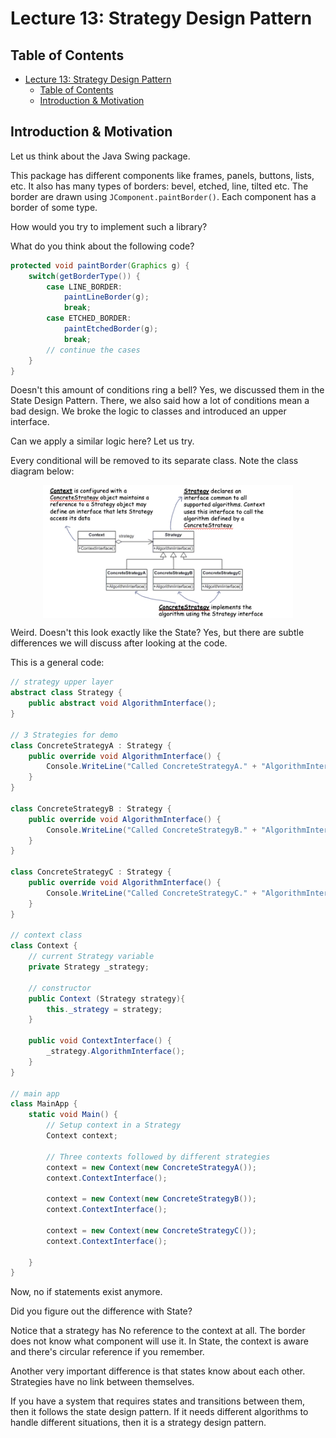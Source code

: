 # Lecture 13: Strategy Design Pattern

## Table of Contents

- [Lecture 13: Strategy Design Pattern](#lecture-13-strategy-design-pattern)
  - [Table of Contents](#table-of-contents)
  - [Introduction \& Motivation](#introduction--motivation)

## Introduction & Motivation

Let us think about the Java Swing package.

This package has different components like frames, panels, buttons, lists, etc.
It also has many types of borders: bevel, etched, line, tilted etc.
The border are drawn using `JComponent.paintBorder()`. Each component has a border of some type.

How would you try to implement such a library?

What do you think about the following code?

```java
protected void paintBorder(Graphics g) {
    switch(getBorderType()) {
        case LINE_BORDER:
            paintLineBorder(g);
            break;
        case ETCHED_BORDER:
            paintEtchedBorder(g);
            break;
        // continue the cases
    }
}
```

Doesn't this amount of conditions ring a bell? Yes, we discussed them in the State Design Pattern.
There, we also said how a lot of conditions mean a bad design. We broke the logic to classes and introduced an upper interface.

Can we apply a similar logic here? Let us try.

Every conditional will be removed to its separate class.
Note the class diagram below:

<img src="images/lecture13-img01.png" alt="Structure"  style="display: block; margin: 0 auto; width: 400px;"/>

Weird. Doesn't this look exactly like the State?
Yes, but there are subtle differences we will discuss after looking at the code.

This is a general code:

```C#
// strategy upper layer
abstract class Strategy {
    public abstract void AlgorithmInterface();
}

// 3 Strategies for demo
class ConcreteStrategyA : Strategy {
    public override void AlgorithmInterface() {
        Console.WriteLine("Called ConcreteStrategyA." + "AlgorithmInterface()");
    }
}

class ConcreteStrategyB : Strategy {
    public override void AlgorithmInterface() {
        Console.WriteLine("Called ConcreteStrategyB." + "AlgorithmInterface()");
    }
}

class ConcreteStrategyC : Strategy {
    public override void AlgorithmInterface() {
        Console.WriteLine("Called ConcreteStrategyC." + "AlgorithmInterface()");
    }
}

// context class
class Context {
    // current Strategy variable
    private Strategy _strategy;

    // constructor
    public Context (Strategy strategy){
        this._strategy = strategy;
    }

    public void ContextInterface() {
        _strategy.AlgorithmInterface();
    }
}

// main app
class MainApp {
    static void Main() {
        // Setup context in a Strategy
        Context context;

        // Three contexts followed by different strategies
        context = new Context(new ConcreteStrategyA());
        context.ContextInterface();

        context = new Context(new ConcreteStrategyB());
        context.ContextInterface();

        context = new Context(new ConcreteStrategyC());
        context.ContextInterface();

    }
}
```

Now, no if statements exist anymore.

Did you figure out the difference with State?

Notice that a strategy has No reference to the context at all. The border does not know what component will use it. In State, the context is aware and there's circular reference if you remember.

Another very important difference is that states know about each other. Strategies have no link between themselves.

If you have a system that requires states and transitions between them, then it follows the state design pattern.
If it needs different algorithms to handle different situations, then it is a strategy design pattern.
